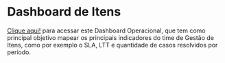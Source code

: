 # Dashboard de Itens

[Clique aqui!](https://lookerstudio.google.com/u/0/reporting/20c30247-5a24-4f95-beae-aa9fd26b0979/page/lztqD) para acessar este Dashboard Operacional, que tem como principal objetivo mapear os principais indicadores do time de Gestão de Itens, como por exemplo o SLA, LTT e quantidade de casos resolvidos por período.
